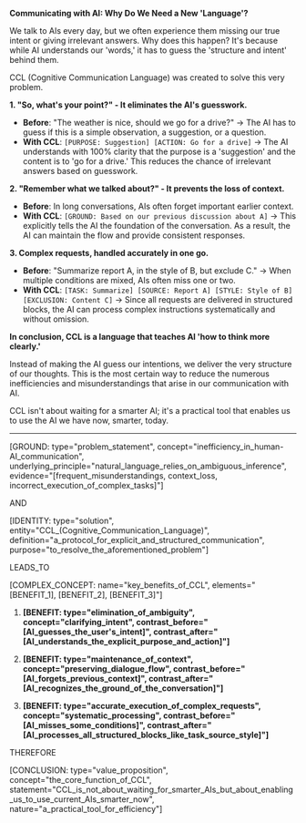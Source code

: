 **Communicating with AI: Why Do We Need a New 'Language'?**

We talk to AIs every day, but we often experience them missing our true intent or giving irrelevant answers. Why does this happen? It's because while AI understands our 'words,' it has to guess the 'structure and intent' behind them.

CCL (Cognitive Communication Language) was created to solve this very problem.

**1. "So, what's your point?" - It eliminates the AI's guesswork.**

*   **Before**: "The weather is nice, should we go for a drive?" -> The AI has to guess if this is a simple observation, a suggestion, or a question.
*   **With CCL**: `[PURPOSE: Suggestion] [ACTION: Go for a drive]` -> The AI understands with 100% clarity that the purpose is a 'suggestion' and the content is to 'go for a drive.' This reduces the chance of irrelevant answers based on guesswork.

**2. "Remember what we talked about?" - It prevents the loss of context.**

*   **Before**: In long conversations, AIs often forget important earlier context.
*   **With CCL**: `[GROUND: Based on our previous discussion about A]` -> This explicitly tells the AI the foundation of the conversation. As a result, the AI can maintain the flow and provide consistent responses.

**3. Complex requests, handled accurately in one go.**

*   **Before**: "Summarize report A, in the style of B, but exclude C." -> When multiple conditions are mixed, AIs often miss one or two.
*   **With CCL**: `[TASK: Summarize] [SOURCE: Report A] [STYLE: Style of B] [EXCLUSION: Content C]` -> Since all requests are delivered in structured blocks, the AI can process complex instructions systematically and without omission.

**In conclusion, CCL is a language that teaches AI 'how to think more clearly.'**

Instead of making the AI guess our intentions, we deliver the very structure of our thoughts. This is the most certain way to reduce the numerous inefficiencies and misunderstandings that arise in our communication with AI.

CCL isn't about waiting for a smarter AI; it's a practical tool that enables us to use the AI we have now, smarter, today.


---


[GROUND: type="problem_statement", concept="inefficiency_in_human-AI_communication", underlying_principle="natural_language_relies_on_ambiguous_inference", evidence="[frequent_misunderstandings, context_loss, incorrect_execution_of_complex_tasks]"]

AND

[IDENTITY: type="solution", entity="CCL_(Cognitive_Communication_Language)", definition="a_protocol_for_explicit_and_structured_communication", purpose="to_resolve_the_aforementioned_problem"]

LEADS_TO

[COMPLEX_CONCEPT: name="key_benefits_of_CCL", elements="[BENEFIT_1], [BENEFIT_2], [BENEFIT_3]"]

1.  **[BENEFIT: type="elimination_of_ambiguity", concept="clarifying_intent", contrast_before="[AI_guesses_the_user's_intent]", contrast_after="[AI_understands_the_explicit_purpose_and_action]"]**

2.  **[BENEFIT: type="maintenance_of_context", concept="preserving_dialogue_flow", contrast_before="[AI_forgets_previous_context]", contrast_after="[AI_recognizes_the_ground_of_the_conversation]"]**

3.  **[BENEFIT: type="accurate_execution_of_complex_requests", concept="systematic_processing", contrast_before="[AI_misses_some_conditions]", contrast_after="[AI_processes_all_structured_blocks_like_task_source_style]"]**

THEREFORE

[CONCLUSION: type="value_proposition", concept="the_core_function_of_CCL", statement="CCL_is_not_about_waiting_for_smarter_AIs_but_about_enabling_us_to_use_current_AIs_smarter_now", nature="a_practical_tool_for_efficiency"]